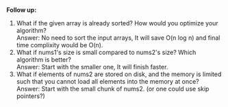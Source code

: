 **Follow up:**
1. What if the given array is already sorted? How would you optimize your algorithm?  
Answer: No need to sort the input arrays, It will save O(n log n) and final time complixity would be O(n).
2. What if nums1's size is small compared to nums2's size? Which algorithm is better?  
Answer: Start with the smaller one, It will finish faster.
3. What if elements of nums2 are stored on disk, and the memory is limited such that you cannot load all elements into the memory at once?  
Answer: Start with the small chunk of nums2. (or one could use skip pointers?)
